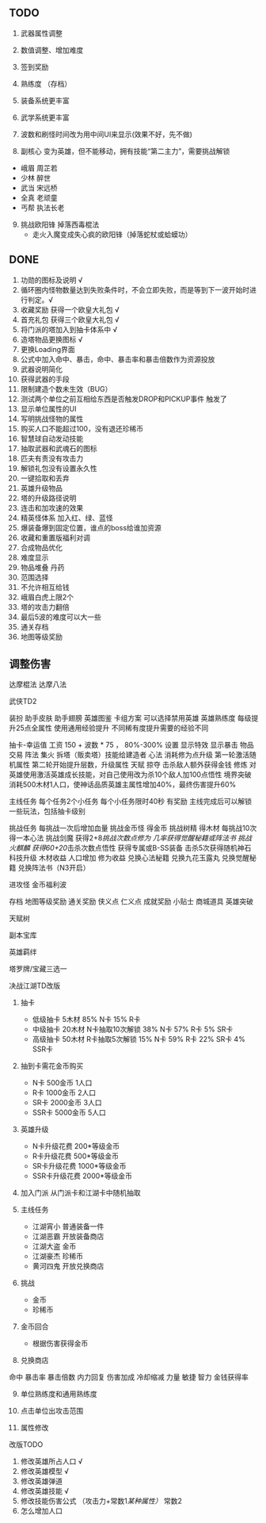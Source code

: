 
## TODO
1. 武器属性调整
2. 数值调整、增加难度
 
3. 签到奖励
4. 熟练度 （存档）
5. 装备系统更丰富
6. 武学系统更丰富

7. 波数和刷怪时间改为用中间UI来显示(效果不好，先不做)
8. 副核心 变为英雄，但不能移动，拥有技能“第二主力”，需要挑战解锁
- 峨眉 周芷若
- 少林 醉世
- 武当 宋远桥
- 全真 老顽童
- 丐帮 执法长老

9. 挑战欧阳锋 掉落西毒棍法
    - 走火入魔变成失心疯的欧阳锋（掉落蛇杖或蛤蟆功）

## DONE
1. 功勋的图标及说明 √
2. 循环圈内怪物数量达到失败条件时，不会立即失败，而是等到下一波开始时进行判定。√
3. 收藏奖励  获得一个欧皇大礼包 √
4. 首充礼包 获得三个欧皇大礼包 √
5. 将门派的塔加入到抽卡体系中 √
6. 造塔物品更换图标 √
7. 更换Loading界面
8. 公式中加入命中、暴击，命中、暴击率和暴击倍数作为资源投放 
9. 武器说明简化
10. 获得武器的手段
11. 限制建造个数未生效（BUG）
12. 测试两个单位之前互相给东西是否触发DROP和PICKUP事件 触发了
13. 显示单位属性的UI
14. 写明挑战怪物的属性
15. 购买人口不能超过100，没有退还珍稀币
16. 智慧球自动发动技能
17. 抽取武器和武魂石的图标
18. 匹夫有责没有攻击力
19. 解锁礼包没有设置永久性
20. 一键拾取和丢弃
21. 英雄升级物品
22. 塔的升级路径说明
23. 连击和加攻速的效果
24. 精英怪体系 加入红、绿、蓝怪
25. 爆装备爆到固定位置，谁点的boss给谁加资源
26. 收藏和重置版福利对调
27. 合成物品优化
28. 难度显示
29. 物品堆叠 丹药
30. 范围选择
31. 不允许相互给钱
32. 峨眉白虎上限2个
33. 塔的攻击力翻倍
34. 最后5波的难度可以大一些
35. 通关存档
36. 地图等级奖励

## 调整伤害
达摩棍法
达摩八法


武侠TD2

装扮 助手皮肤 助手翅膀
英雄图鉴 卡组方案 可以选择禁用英雄
英雄熟练度 每级提升25点全属性 使用通用经验提升 不同稀有度提升需要的经验不同


抽卡-幸运值
工资 150 + 波数 * 75 ， 80%-300%
设置 显示特效 显示暴击 物品交易
阵法
集火
拆塔（贩卖塔）技能给建造者
心法 消耗修为点升级 第一轮激活随机属性 第二轮开始提升层数，升级属性
天赋 掠夺 击杀敌人额外获得金钱
修炼 对英雄使用激活英雄成长技能，对自己使用改为杀10个敌人加100点悟性
境界突破 消耗500木材1人口，使神话品质英雄主属性增加40%，最终伤害提升60%

主线任务
每个任务2个小任务
每个小任务限时40秒 有奖励
主线完成后可以解锁一些玩法，包括抽卡级别

挑战任务 每挑战一次后增加血量
挑战金币怪 得金币
挑战树精 得木材 每挑战10次得一本心法 
挑战剑魔 获得2+8*挑战次数点修为 几率获得觉醒秘籍或阵法书
挑战火麒麟 获得60+20*击杀次数点悟性 获得专属或B-SS装备 击杀5次获得随机神石
科技升级 木材收益 人口增加 修为收益
兑换心法秘籍 兑换九花玉露丸 兑换觉醒秘籍 兑换阵法书（N3开启）


进攻怪
金币福利波

存档
地图等级奖励
通关奖励
侠义点
仁义点
成就奖励
小贴士
商城道具
英雄突破

天赋树


副本宝库

英雄羁绊

塔罗牌/宝藏三选一







决战江湖TD改版
1. 抽卡 
   - 低级抽卡 5木材 85% N卡 15% R卡
   - 中级抽卡 20木材 N卡抽取10次解锁 38% N卡 57% R卡 5% SR卡
   - 高级抽卡 50木材 R卡抽取5次解锁 15% N卡 59% R卡 22% SR卡 4% SSR卡

2. 抽到卡需花金币购买
   - N卡 500金币 1人口
   - R卡 1000金币 2人口
   - SR卡 2000金币 3人口
   - SSR卡 5000金币 5人口

3. 英雄升级 
   - N卡升级花费 200*等级金币
   - R卡升级花费 500*等级金币
   - SR卡升级花费 1000*等级金币
   - SSR卡升级花费 2000*等级金币

4. 加入门派
从门派卡和江湖卡中随机抽取

5. 主线任务
   - 江湖宵小 普通装备一件
   - 江湖恶霸 开放装备商店
   - 江湖大盗 金币
   - 江湖豪杰 珍稀币 
   - 黄河四鬼 开放兑换商店

6. 挑战
   - 金币
   - 珍稀币

7. 金币回合
   - 根据伤害获得金币

8. 兑换商店

命中
暴击率
暴击倍数
内力回复
伤害加成
冷却缩减
力量
敏捷
智力
金钱获得率

9.  单位熟练度和通用熟练度

10. 点击单位出攻击范围

11. 属性修改


改版TODO
1. 修改英雄所占人口 √
2. 修改英雄模型 √
3. 修改英雄弹道
4. 修改英雄技能 √
5. 修改技能伤害公式 （攻击力+常数1*某种属性）* 常数2
6. 怎么增加人口